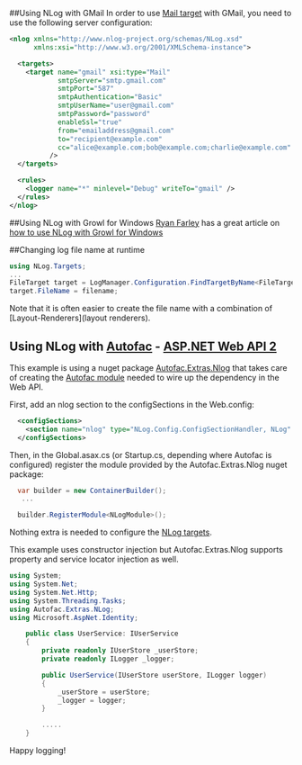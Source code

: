 ##Using NLog with GMail
In order to use [Mail target](Mail-target) with GMail, you need to use the following server configuration:
```xml
<nlog xmlns="http://www.nlog-project.org/schemas/NLog.xsd"
      xmlns:xsi="http://www.w3.org/2001/XMLSchema-instance">

  <targets>
    <target name="gmail" xsi:type="Mail"
            smtpServer="smtp.gmail.com"
            smtpPort="587"
            smtpAuthentication="Basic"
            smtpUserName="user@gmail.com"
            smtpPassword="password"
            enableSsl="true"
            from="emailaddress@gmail.com"
            to="recipient@example.com"
            cc="alice@example.com;bob@example.com;charlie@example.com"
          />
  </targets>

  <rules>
    <logger name="*" minlevel="Debug" writeTo="gmail" />
  </rules>
</nlog>
```

##Using NLog with Growl for Windows
[Ryan Farley](http://ryanfarley.com/blog/articles/about.aspx) has a great article on [how to use NLog with Growl for Windows](http://ryanfarley.com/blog/archive/2010/05/06/announcing-the-growl-for-windows-target-for-nlog.aspx)

##Changing log file name at runtime

```c#
using NLog.Targets;
...
FileTarget target = LogManager.Configuration.FindTargetByName<FileTarget>(targetName);
target.FileName = filename;
```

Note that it is often easier to create the file name with a combination of [Layout-Renderers](layout renderers).


## Using NLog with [Autofac](https://autofac.org/) - [ASP.NET Web API 2](http://www.asp.net/web-api)

This example is using a nuget package [Autofac.Extras.Nlog](https://www.nuget.org/packages/Autofac.Extras.NLog) that takes care of creating the [Autofac module](http://autofac.readthedocs.io/en/latest/configuration/modules.html) needed to wire up the dependency in the Web API.

First, add an nlog section to the configSections in the Web.config:

```xml
  <configSections>
    <section name="nlog" type="NLog.Config.ConfigSectionHandler, NLog" />
  </configSections>
```
Then, in the Global.asax.cs (or Startup.cs, depending where Autofac is configured) register the module provided by the Autofac.Extras.Nlog nuget package:

```c#
  var builder = new ContainerBuilder();
   ...

  builder.RegisterModule<NLogModule>();
```
Nothing extra is needed to configure the [NLog targets](https://github.com/nlog/nlog/wiki/Targets).

This example uses constructor injection but Autofac.Extras.Nlog supports property and service locator injection as well.

```c#
using System;
using System.Net;
using System.Net.Http;
using System.Threading.Tasks;
using Autofac.Extras.NLog;
using Microsoft.AspNet.Identity;

    public class UserService: IUserService
    {
        private readonly IUserStore _userStore;
        private readonly ILogger _logger;

        public UserService(IUserStore userStore, ILogger logger)
        {
            _userStore = userStore;
            _logger = logger;
        }

        .....
    }
```

Happy logging!
